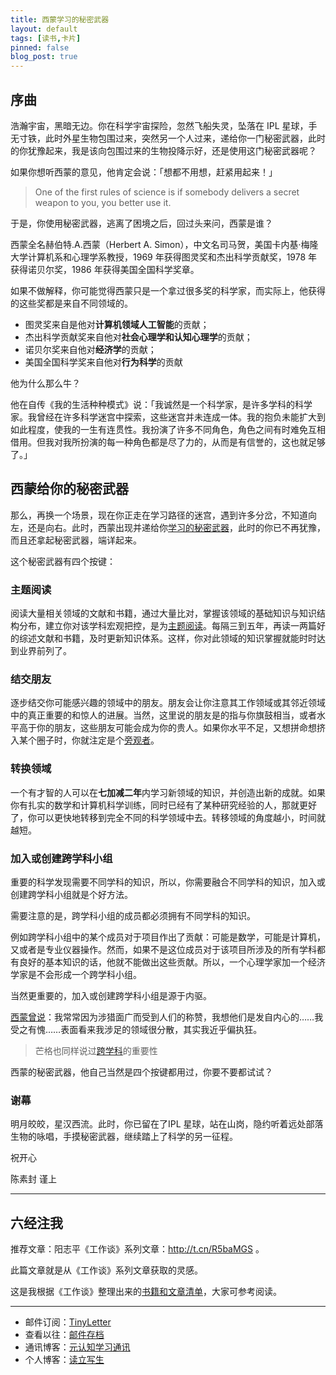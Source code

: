 ```yaml
---
title: 西蒙学习的秘密武器
layout: default
tags: [读书,卡片]
pinned: false
blog_post: true
---
```



## 序曲

浩瀚宇宙，黑暗无边。你在科学宇宙探险，忽然飞船失灵，坠落在 IPL 星球，手无寸铁，此时外星生物包围过来，突然另一个人过来，递给你一门秘密武器，此时的你犹豫起来，我是该向包围过来的生物投降示好，还是使用这门秘密武器呢？

如果你想听西蒙的意见，他肯定会说：「想都不用想，赶紧用起来！」

> One of the first rules of science is if somebody delivers a secret weapon to you, you better use it.

于是，你使用秘密武器，逃离了困境之后，回过头来问，西蒙是谁？

西蒙全名赫伯特.A.西蒙（Herbert A. Simon），中文名司马贺，美国卡内基·梅隆大学计算机系和心理学系教授，1969 年获得图灵奖和杰出科学贡献奖，1978 年获得诺贝尔奖，1986 年获得美国全国科学奖章。

如果不做解释，你可能觉得西蒙只是一个拿过很多奖的科学家，而实际上，他获得的这些奖都是来自不同领域的。

* 图灵奖来自是他对**计算机领域人工智能**的贡献；
* 杰出科学贡献奖来自他对**社会心理学和认知心理学**的贡献；
* 诺贝尔奖来自他对**经济学**的贡献；
* 美国全国科学奖来自他对**行为科学**的贡献

他为什么那么牛？

他在自传《我的生活种种模式》说：「我诚然是一个科学家，是许多学科的科学家。我曾经在许多科学迷宫中探索，这些迷宫并未连成一体。我的抱负未能扩大到如此程度，使我的一生有连贯性。我扮演了许多不同角色，角色之间有时难免互相借用。但我对我所扮演的每一种角色都是尽了力的，从而是有信誉的，这也就足够了。」



## 西蒙给你的秘密武器

那么，再换一个场景，现在你正走在学习路径的迷宫，遇到许多分岔，不知道向左，还是向右。此时，西蒙出现并递给你[学习的秘密武器](http://www.psychspace.com/psych/viewnews-7830.html)，此时的你已不再犹豫，而且还拿起秘密武器，端详起来。

这个秘密武器有四个按键：

### 主题阅读

阅读大量相关领域的文献和书籍，通过大量比对，掌握该领域的基础知识与知识结构分布，建立你对该学科宏观把控，是为[主题阅读](http://www.yangzhiping.com/psy/openmintalk.html)。每隔三到五年，再读一两篇好的综述文献和书籍，及时更新知识体系。这样，你对此领域的知识掌握就能时时达到业界前列了。

### 结交朋友

逐步结交你可能感兴趣的领域中的朋友。朋友会让你注意其工作领域或其邻近领域中的真正重要的和惊人的进展。当然，这里说的朋友是的指与你旗鼓相当，或者水平高于你的朋友，这些朋友可能会成为你的贵人。如果你水平不足，又想拼命想挤入某个圈子时，你就注定是个[旁观者](http://blog.zhgdg.org/2014-04/gt24-cycles/)。


### 转换领域

一个有才智的人可以在**七加减二年**内学习新领域的知识，并创造出新的成就。如果你有扎实的数学和计算机科学训练，同时已经有了某种研究经验的人，那就更好了，你可以更快地转移到完全不同的科学领域中去。转移领域的角度越小，时间就越短。

### 加入或创建跨学科小组

重要的科学发现需要不同学科的知识，所以，你需要融合不同学科的知识，加入或创建跨学科小组就是个好方法。

需要注意的是，跨学科小组的成员都必须拥有不同学科的知识。

例如跨学科小组中的某个成员对于项目作出了贡献：可能是数学，可能是计算机，又或者是专业仪器操作。然而，如果不是这位成员对于该项目所涉及的所有学科都有良好的基本知识的话，他就不能做出这些贡献。所以，一个心理学家加一个经济学家是不会形成一个跨学科小组。

当然更重要的，加入或创建跨学科小组是源于内驱。

[西蒙曾说](http://www.psychspace.com/psych/viewnews-12241.html)：我常常因为涉猎面广而受到人们的称赞，我想他们是发自内心的……我受之有愧……表面看来我涉足的领域很分散，其实我近乎偏执狂。

> 芒格也同样说过[跨学科](https://book.douban.com/review/7225217/)的重要性

西蒙的秘密武器，他自己当然是四个按键都用过，你要不要都试试？


### 谢幕

明月皎皎，星汉西流。此时，你已留在了IPL 星球，站在山岗，隐约听着远处部落生物的咏唱，手摸秘密武器，继续踏上了科学的另一征程。

祝开心

陈素封 谨上

----

## 六经注我

推荐文章：阳志平《工作谈》系列文章：http://t.cn/R5baMGS 。

此篇文章就是从《工作谈》系列文章获取的灵感。

这是我根据《工作谈》整理出来的[书籍和文章清单](https://www.douban.com/doulist/44549731/)，大家可参考阅读。

----

- 邮件订阅：[TinyLetter](http://tinyletter.com/cnfeat) 
- 查看以往：[邮件存档](http://tinyletter.com/CnFeat/archive)
- 通讯博客：[元认知学习通讯](http://mesule.com) 
- 个人博客：[读立写生](http://cnfeat.com)





